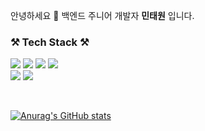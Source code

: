 안녕하세요 👋 백엔드 주니어 개발자 **민태원** 입니다.
   
<h3>⚒ Tech Stack ⚒</h3>
   
<img src="https://img.shields.io/badge/Java-007396?style=round-square&logo=Java&logoColor=white"/> <img src="https://img.shields.io/badge/Spring-6DB33F?style=round-square&logo=Spring&logoColor=white"/> <img src="https://img.shields.io/badge/Dart-0175C2?style=round-square&logo=Dart&logoColor=white"/> <img src="https://img.shields.io/badge/Flutter-02569B?style=round-square&logo=Flutter&logoColor=white"/>  
<img src="https://img.shields.io/badge/Oracle-F80000?style=round-square&logo=Oracle&logoColor=white"/> <img src="https://img.shields.io/badge/MySQL-4479A1?style=round-square&logo=MySQL&logoColor=white"/>
   
<br/>
   
[![Anurag's GitHub stats](https://github-readme-stats.vercel.app/api?username=taewonMin&show_icons=true&theme=merko)](https://github.com/taewonMin/github-readme-stats)


